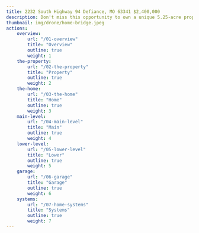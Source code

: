 ```yaml
---
title: 2232 South Highway 94 Defiance, MO 63341 $2,400,000
description: Don't miss this opportunity to own a unique 5.25-acre property and custom home in the desirable Defiance area of St Louis, Missouri. Whether you work from home or commute, the setting will make you feel like you're always at a weekend retreat.
thumbnail: img/drone/home-bridge.jpeg
actions:
    overview:
        url: "/01-overview"
        title: "Overview"
        outline: true
        weight: 1
    the-property:
        url: "/02-the-property"
        title: "Property"
        outline: true
        weight: 2
    the-home:
        url: "/03-the-home"
        title: "Home"
        outline: true
        weight: 3
    main-level:
        url: "/04-main-level"
        title: "Main"
        outline: true
        weight: 4
    lower-level:
        url: "/05-lower-level"
        title: "Lower"
        outline: true
        weight: 5
    garage:
        url: "/06-garage"
        title: "Garage"
        outline: true
        weight: 6
    systems:
        url: "/07-home-systems"
        title: "Systems"
        outline: true
        weight: 7
---
```

